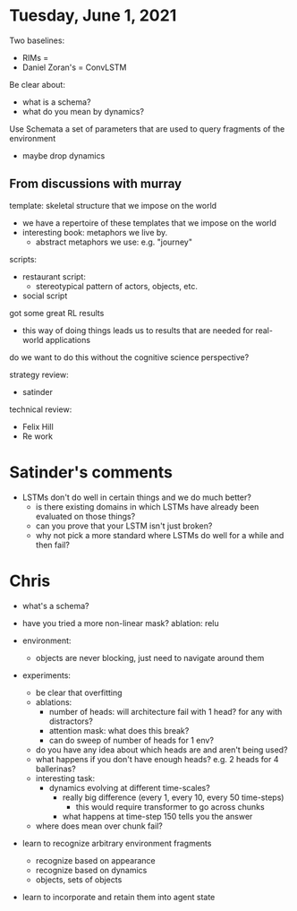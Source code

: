# Tuesday, June 1, 2021

Two baselines:

* RIMs = 
* Daniel Zoran's = ConvLSTM


Be clear about:
* what is a schema?
* what do you mean by dynamics?



Use Schemata a set of parameters that are used to query fragments of the environment
* maybe drop dynamics





## From discussions with murray
template: skeletal structure that we impose on the world

* we have a repertoire of these templates that we impose on the world
* interesting book: metaphors we live by.
  * abstract metaphors we use: e.g. "journey"



scripts:

* restaurant script:
  * stereotypical pattern of actors, objects, etc.
* social script







got some great RL results

* this way of doing things leads us to results that are needed for real-world applications



do we want to do this without the cognitive science perspective?



strategy review:

* satinder

technical review:

* Felix Hill
* Re work





# Satinder's comments

* LSTMs don't do well in certain things and we do much better?
  * is there existing domains in which LSTMs have already been evaluated on those things?
  * can you prove that your LSTM isn't just broken?
  * why not pick a more standard where LSTMs do well for a while and then fail?



# Chris

* what's a schema?
* have you tried a more non-linear mask? ablation: relu
* environment:
  * objects are never blocking, just need to navigate around them
* experiments:
  * be clear that overfitting
  * ablations:
    * number of heads: will architecture fail with 1 head? for any with distractors?
    * attention mask: what does this break?
    * can do sweep of number of heads for 1 env?
  * do you have any idea about which heads are and aren't being used?
  * what happens if you don't have enough heads? e.g. 2 heads for 4 ballerinas?
  * interesting task:
    * dynamics evolving at different time-scales?
      * really big difference (every 1, every 10, every 50 time-steps)
        * this would require transformer to go across chunks
      * what happens at time-step 150 tells you the answer
  * where does mean over chunk fail?




* learn to recognize arbitrary environment fragments
  * recognize based on appearance
  * recognize based on dynamics
  * objects, sets of objects

* learn to incorporate and retain them into agent state